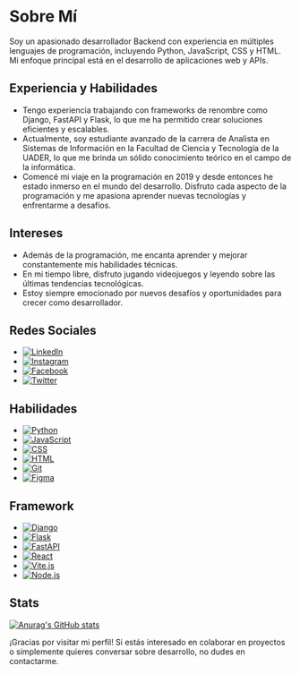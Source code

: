 # Sobre Mí
Soy un apasionado desarrollador Backend con experiencia en múltiples lenguajes de programación, incluyendo Python, JavaScript, CSS y HTML. Mi enfoque principal está en el desarrollo de aplicaciones web y APIs.

## Experiencia y Habilidades
- Tengo experiencia trabajando con frameworks de renombre como Django, FastAPI y Flask, lo que me ha permitido crear soluciones eficientes y escalables.
- Actualmente, soy estudiante avanzado de la carrera de Analista en Sistemas de Información en la Facultad de Ciencia y Tecnología de la UADER, lo que me brinda un sólido conocimiento teórico en el campo de la informática.
- Comencé mi viaje en la programación en 2019 y desde entonces he estado inmerso en el mundo del desarrollo. Disfruto cada aspecto de la programación y me apasiona aprender nuevas tecnologías y enfrentarme a desafíos.

## Intereses
- Además de la programación, me encanta aprender y mejorar constantemente mis habilidades técnicas.
- En mi tiempo libre, disfruto jugando videojuegos y leyendo sobre las últimas tendencias tecnológicas.
- Estoy siempre emocionado por nuevos desafíos y oportunidades para crecer como desarrollador.

## Redes Sociales
- [![LinkedIn](https://img.shields.io/badge/LinkedIn-Connect-blue)](https://www.linkedin.com/in/n%C3%A9stor-escobar/)
- [![Instagram](https://img.shields.io/badge/Instagram-E4405F?style=flat&logo=instagram&logoColor=white)](https://www.instagram.com/escobar.danny.n/)
- [![Facebook](https://img.shields.io/badge/Facebook-1877F2?style=flat&logo=facebook&logoColor=white)](https://www.facebook.com/danny.escobar.52090)
- [![Twitter](https://img.shields.io/badge/Twitter-1DA1F2?style=flat&logo=twitter&logoColor=white)](https://twitter.com/DannyEs18532283)

## Habilidades
- [![Python](https://img.shields.io/badge/Python-3776AB?style=flat&logo=python&logoColor=white)](https://www.python.org/)
- [![JavaScript](https://img.shields.io/badge/JavaScript-F7DF1E?style=flat&logo=javascript&logoColor=black)](https://developer.mozilla.org/en-US/docs/Web/JavaScript)
- [![CSS](https://img.shields.io/badge/CSS-3C72A3?style=flat&logo=css3&logoColor=white)](https://developer.mozilla.org/en-US/docs/Web/CSS)
- [![HTML](https://img.shields.io/badge/HTML-E34F26?style=flat&logo=html5&logoColor=white)](https://developer.mozilla.org/en-US/docs/Web/HTML)
- [![Git](https://img.shields.io/badge/Git-F05032?style=flat&logo=git&logoColor=white)](https://git-scm.com/)
- [![Figma](https://img.shields.io/badge/Figma-F24E1E?style=flat&logo=figma&logoColor=white)](https://www.figma.com/)

## Framework
- [![Django](https://img.shields.io/badge/Django-092E20?style=flat&logo=django&logoColor=white)](https://www.djangoproject.com/)
- [![Flask](https://img.shields.io/badge/Flask-000000?style=flat&logo=flask&logoColor=white)](https://flask.palletsprojects.com/)
- [![FastAPI](https://img.shields.io/badge/FastAPI-009688?style=flat&logo=fastapi&logoColor=white)](https://fastapi.tiangolo.com/)
- [![React](https://img.shields.io/badge/React-61DAFB?style=flat&logo=react&logoColor=white)](https://reactjs.org/)
- [![Vite.js](https://img.shields.io/badge/Vite.js-646CFF?style=flat&logo=vite&logoColor=white)](https://vitejs.dev/)
- [![Node.js](https://img.shields.io/badge/Node.js-339933?style=flat&logo=node.js&logoColor=white)](https://nodejs.org/)

## Stats
[![Anurag's GitHub stats](https://github-readme-stats.vercel.app/api?username=PelaGOD)](https://github.com/anuraghazra/github-readme-stats)

¡Gracias por visitar mi perfil! Si estás interesado en colaborar en proyectos o simplemente quieres conversar sobre desarrollo, no dudes en contactarme.
